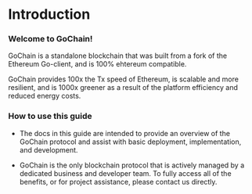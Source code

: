 # Introduction

### Welcome to GoChain!  

GoChain is a standalone blockchain that was built from a fork of the Ethereum Go-client, and is 100% ehtereum compatible. 

GoChain provides 100x the Tx speed of Ethereum, is scalable and more resilient, and is 1000x greener as a result of the platform efficiency and reduced energy costs. 

### How to use this guide

* The docs in this guide are intended to provide an overview of the GoChain protocol and assist with basic deployment, implementation, and development.  


* GoChain is the only blockchain protocol that is actively managed by a dedicated business and developer team.  To fully access all of the benefits, or for project assistance, please contact us directly. 

